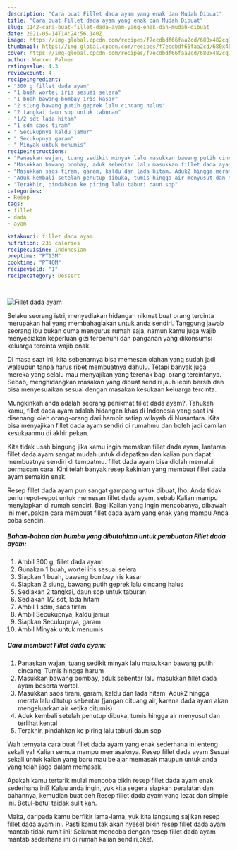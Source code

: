 ```yaml
---
description: "Cara buat Fillet dada ayam yang enak dan Mudah Dibuat"
title: "Cara buat Fillet dada ayam yang enak dan Mudah Dibuat"
slug: 1142-cara-buat-fillet-dada-ayam-yang-enak-dan-mudah-dibuat
date: 2021-05-14T14:24:56.140Z
image: https://img-global.cpcdn.com/recipes/f7ecdbdf66faa2cd/680x482cq70/fillet-dada-ayam-foto-resep-utama.jpg
thumbnail: https://img-global.cpcdn.com/recipes/f7ecdbdf66faa2cd/680x482cq70/fillet-dada-ayam-foto-resep-utama.jpg
cover: https://img-global.cpcdn.com/recipes/f7ecdbdf66faa2cd/680x482cq70/fillet-dada-ayam-foto-resep-utama.jpg
author: Warren Palmer
ratingvalue: 4.3
reviewcount: 4
recipeingredient:
- "300 g fillet dada ayam"
- "1 buah wortel iris sesuai selera"
- "1 buah bawang bombay iris kasar"
- "2 siung bawang putih geprek lalu cincang halus"
- "2 tangkai daun sop untuk taburan"
- "1/2 sdt lada hitam"
- "1 sdm saos tiram"
- " Secukupnya kaldu jamur"
- " Secukupnya garam"
- " Minyak untuk menumis"
recipeinstructions:
- "Panaskan wajan, tuang sedikit minyak lalu masukkan bawang putih cincang. Tumis hingga harum"
- "Masukkan bawang bombay, aduk sebentar lalu masukkan fillet dada ayam beserta wortel."
- "Masukkan saos tiram, garam, kaldu dan lada hitam. Aduk2 hingga merata lalu ditutup sebentar (jangan dituang air, karena dada ayam akan mengeluarkan air ketika ditumis)"
- "Aduk kembali setelah penutup dibuka, tumis hingga air menyusut dan terlihat kental"
- "Terakhir, pindahkan ke piring lalu taburi daun sop"
categories:
- Resep
tags:
- fillet
- dada
- ayam

katakunci: fillet dada ayam 
nutrition: 235 calories
recipecuisine: Indonesian
preptime: "PT13M"
cooktime: "PT40M"
recipeyield: "1"
recipecategory: Dessert

---
```



![Fillet dada ayam](https://img-global.cpcdn.com/recipes/f7ecdbdf66faa2cd/680x482cq70/fillet-dada-ayam-foto-resep-utama.jpg)

Selaku seorang istri, menyediakan hidangan nikmat buat orang tercinta merupakan hal yang membahagiakan untuk anda sendiri. Tanggung jawab seorang ibu bukan cuma mengurus rumah saja, namun kamu juga wajib menyediakan keperluan gizi terpenuhi dan panganan yang dikonsumsi keluarga tercinta wajib enak.

Di masa  saat ini, kita sebenarnya bisa memesan olahan yang sudah jadi walaupun tanpa harus ribet membuatnya dahulu. Tetapi banyak juga mereka yang selalu mau menyajikan yang terenak bagi orang tercintanya. Sebab, menghidangkan masakan yang dibuat sendiri jauh lebih bersih dan bisa menyesuaikan sesuai dengan masakan kesukaan keluarga tercinta. 



Mungkinkah anda adalah seorang penikmat fillet dada ayam?. Tahukah kamu, fillet dada ayam adalah hidangan khas di Indonesia yang saat ini disenangi oleh orang-orang dari hampir setiap wilayah di Nusantara. Kita bisa menyajikan fillet dada ayam sendiri di rumahmu dan boleh jadi camilan kesukaanmu di akhir pekan.

Kita tidak usah bingung jika kamu ingin memakan fillet dada ayam, lantaran fillet dada ayam sangat mudah untuk didapatkan dan kalian pun dapat membuatnya sendiri di tempatmu. fillet dada ayam bisa diolah memalui bermacam cara. Kini telah banyak resep kekinian yang membuat fillet dada ayam semakin enak.

Resep fillet dada ayam pun sangat gampang untuk dibuat, lho. Anda tidak perlu repot-repot untuk memesan fillet dada ayam, sebab Kalian mampu menyiapkan di rumah sendiri. Bagi Kalian yang ingin mencobanya, dibawah ini merupakan cara membuat fillet dada ayam yang enak yang mampu Anda coba sendiri.

<!--inarticleads1-->

##### Bahan-bahan dan bumbu yang dibutuhkan untuk pembuatan Fillet dada ayam:

1. Ambil 300 g, fillet dada ayam
1. Gunakan 1 buah, wortel iris sesuai selera
1. Siapkan 1 buah, bawang bombay iris kasar
1. Siapkan 2 siung, bawang putih geprek lalu cincang halus
1. Sediakan 2 tangkai, daun sop untuk taburan
1. Sediakan 1/2 sdt, lada hitam
1. Ambil 1 sdm, saos tiram
1. Ambil  Secukupnya, kaldu jamur
1. Siapkan  Secukupnya, garam
1. Ambil  Minyak untuk menumis




<!--inarticleads2-->

##### Cara membuat Fillet dada ayam:

1. Panaskan wajan, tuang sedikit minyak lalu masukkan bawang putih cincang. Tumis hingga harum
1. Masukkan bawang bombay, aduk sebentar lalu masukkan fillet dada ayam beserta wortel.
1. Masukkan saos tiram, garam, kaldu dan lada hitam. Aduk2 hingga merata lalu ditutup sebentar (jangan dituang air, karena dada ayam akan mengeluarkan air ketika ditumis)
1. Aduk kembali setelah penutup dibuka, tumis hingga air menyusut dan terlihat kental
1. Terakhir, pindahkan ke piring lalu taburi daun sop




Wah ternyata cara buat fillet dada ayam yang enak sederhana ini enteng sekali ya! Kalian semua mampu memasaknya. Resep fillet dada ayam Sesuai sekali untuk kalian yang baru mau belajar memasak maupun untuk anda yang telah jago dalam memasak.

Apakah kamu tertarik mulai mencoba bikin resep fillet dada ayam enak sederhana ini? Kalau anda ingin, yuk kita segera siapkan peralatan dan bahannya, kemudian buat deh Resep fillet dada ayam yang lezat dan simple ini. Betul-betul taidak sulit kan. 

Maka, daripada kamu berfikir lama-lama, yuk kita langsung sajikan resep fillet dada ayam ini. Pasti kamu tak akan nyesel bikin resep fillet dada ayam mantab tidak rumit ini! Selamat mencoba dengan resep fillet dada ayam mantab sederhana ini di rumah kalian sendiri,oke!.

